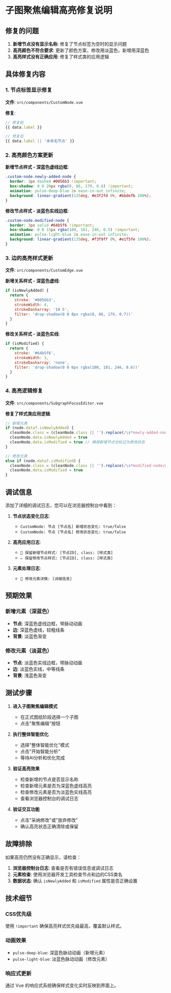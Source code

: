 # 子图聚焦编辑高亮修复说明

## 修复的问题

1. **新增节点没有显示名称**: 修复了节点标签为空时的显示问题
2. **高亮颜色不符合要求**: 更新了颜色方案，修改用淡蓝色，新增用深蓝色
3. **高亮样式没有正确应用**: 修复了样式类的应用逻辑

## 具体修复内容

### 1. 节点标签显示修复

**文件**: `src/components/CustomNode.vue`

**修复**:
```javascript
// 修复前
{{ data.label }}

// 修复后  
{{ data.label || '未命名节点' }}
```

### 2. 高亮颜色方案更新

**新增节点样式 - 深蓝色虚线边框**:
```css
.custom-node.newly-added-node {
  border: 3px dashed #0056b3 !important;
  box-shadow: 0 0 20px rgba(0, 86, 179, 0.6) !important;
  animation: pulse-deep-blue 2s ease-in-out infinite;
  background: linear-gradient(135deg, #e3f2fd 0%, #bbdefb 100%);
}
```

**修改节点样式 - 淡蓝色实线边框**:
```css
.custom-node.modified-node {
  border: 3px solid #64b5f6 !important;
  box-shadow: 0 0 15px rgba(100, 181, 246, 0.5) !important;
  animation: pulse-light-blue 2s ease-in-out infinite;
  background: linear-gradient(135deg, #f3f9ff 0%, #e1f5fe 100%);
}
```

### 3. 边的高亮样式更新

**文件**: `src/components/CustomEdge.vue`

**新增关系样式 - 深蓝色虚线**:
```javascript
if (isNewlyAdded) {
  return {
    stroke: '#0056b3',
    strokeWidth: 4,
    strokeDasharray: '10 5',
    filter: 'drop-shadow(0 0 8px rgba(0, 86, 179, 0.7))'
  }
}
```

**修改关系样式 - 淡蓝色实线**:
```javascript
if (isModified) {
  return {
    stroke: '#64b5f6',
    strokeWidth: 3,
    strokeDasharray: 'none',
    filter: 'drop-shadow(0 0 6px rgba(100, 181, 246, 0.6))'
  }
}
```

### 4. 高亮逻辑修复

**文件**: `src/components/SubgraphFocusEditor.vue`

**修复了样式类应用逻辑**:
```javascript
// 新增元素
if (node.data?.isNewlyAdded) {
  cleanNode.class = (cleanNode.class || '').replace(/\s*newly-added-node/g, '') + ' newly-added-node'
  cleanNode.data.isNewlyAdded = true
  cleanNode.data.isModified = true // 确保新增节点也标记为修改状态
}

// 修改元素
else if (node.data?.isModified) {
  cleanNode.class = (cleanNode.class || '').replace(/\s*modified-node/g, '') + ' modified-node'
  cleanNode.data.isModified = true
}
```

## 调试信息

添加了详细的调试日志，您可以在浏览器控制台中看到：

1. **节点状态变化日志**:
   - `CustomNode: 节点 [节点名] 新增状态变化: true/false`
   - `CustomNode: 节点 [节点名] 修改状态变化: true/false`

2. **高亮应用日志**:
   - `🔵 保留新增节点样式: [节点ID], class: [样式类]`
   - `✏️ 保留修改节点样式: [节点ID], class: [样式类]`

3. **元素处理日志**:
   - `🎯 修改元素详情: [详细信息]`

## 预期效果

### 新增元素（深蓝色）
- **节点**: 深蓝色虚线边框，带脉动动画
- **边**: 深蓝色虚线，较粗线条
- **背景**: 淡蓝色渐变

### 修改元素（淡蓝色）  
- **节点**: 淡蓝色实线边框，带脉动动画
- **边**: 淡蓝色实线，中等线条
- **背景**: 浅蓝色渐变

## 测试步骤

1. **进入子图聚焦编辑模式**
   - 在正式图纸阶段选择一个子图
   - 点击"聚焦编辑"按钮

2. **执行整体智能优化**
   - 选择"整体智能优化"模式
   - 点击"开始智能分析"
   - 等待AI分析和优化完成

3. **验证高亮效果**
   - 检查新增的节点是否显示名称
   - 检查新增元素是否为深蓝色虚线高亮
   - 检查修改元素是否为淡蓝色实线高亮
   - 查看浏览器控制台的调试日志

4. **验证交互功能**
   - 点击"采纳修改"或"放弃修改"
   - 确认高亮状态正确清除或保留

## 故障排除

如果高亮仍然没有正确显示，请检查：

1. **浏览器控制台日志**: 查看是否有错误信息或调试日志
2. **元素检查**: 使用浏览器开发工具检查节点和边的CSS类名
3. **数据状态**: 确认 `isNewlyAdded` 和 `isModified` 属性是否正确设置

## 技术细节

### CSS优先级
使用 `!important` 确保高亮样式优先级最高，覆盖默认样式。

### 动画效果
- `pulse-deep-blue`: 深蓝色脉动动画（新增元素）
- `pulse-light-blue`: 淡蓝色脉动动画（修改元素）

### 响应式更新
通过 Vue 的响应式系统确保样式变化实时反映到界面上。
